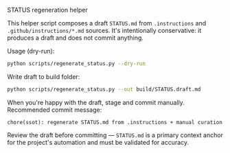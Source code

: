 STATUS regeneration helper

This helper script composes a draft `STATUS.md` from `.instructions` and
`.github/instructions/*.md` sources. It's intentionally conservative: it
produces a draft and does not commit anything.

Usage (dry-run):

```bash
python scripts/regenerate_status.py --dry-run
```

Write draft to build folder:

```bash
python scripts/regenerate_status.py --out build/STATUS.draft.md
```

When you're happy with the draft, stage and commit manually. Recommended
commit message:

```
chore(ssot): regenerate STATUS.md from .instructions + manual curation
```

Review the draft before committing — `STATUS.md` is a primary context anchor
for the project's automation and must be validated for accuracy.
